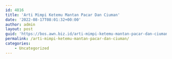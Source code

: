 ```yaml
---
id: 4816
title: 'Arti Mimpi Ketemu Mantan Pacar Dan Ciuman'
date: '2022-08-17T08:01:32+00:00'
author: admin
layout: post
guid: 'https://bos.awn.biz.id/arti-mimpi-ketemu-mantan-pacar-dan-ciuman/'
permalink: /arti-mimpi-ketemu-mantan-pacar-dan-ciuman/
categories:
    - Uncategorized
---
```


